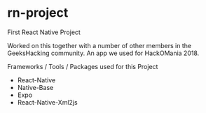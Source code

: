 # rn-project
First React Native Project

Worked on this together with a number of other members in the GeeksHacking community. An app we used for HackOMania 2018.

Frameworks / Tools / Packages used for this Project
- React-Native
- Native-Base
- Expo
- React-Native-Xml2js
